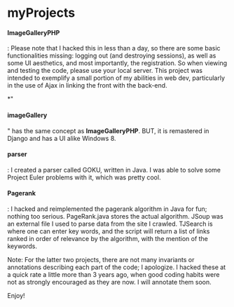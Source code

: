 myProjects
==========

<h4>ImageGalleryPHP</h4>:  Please note that I hacked this in less than a day, so there are some basic functionalities         missing: logging out (and destroying sessions), as well as some UI aesthetics, and most importantly, the registration.
   So when viewing and testing the code, please use your local server.  This project was intended to exemplify a small        portion of my abilities in web dev, particularly in the use of Ajax in linking the front    with the back-end.
  
  *"<h4>imageGallery</h4>" has the same concept as <strong>ImageGalleryPHP</strong>.  BUT, it is remastered in Django and has a UI alike Windows 8.
  
<h4>parser</h4>:  I created a parser called GOKU, written in Java.  I was able to solve some Project Euler problems with   it, which was pretty cool.
  
<h4>Pagerank</h4>:  I hacked and reimplemented the pagerank algorithm in Java for fun; nothing too serious.                PageRank.java stores the actual algorithm.  JSoup was an external file I used to parse data from the site I crawled.      TJSearch is where one can enter key words, and the script will return a list of links ranked in order of relevance by     the algorithm, with the mention of the keywords.<br>

Note: For the latter two projects, there are not many invariants or annotations describing each part of the code; I apologize.  I hacked these at a quick rate a little more than 3 years ago, when good coding habits were not as strongly encouraged as they are now.  I will annotate them soon.
  
Enjoy!
